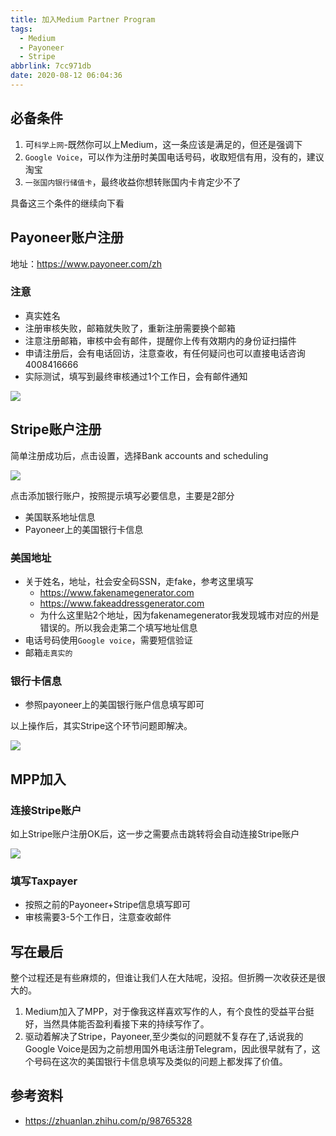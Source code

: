 ```yaml
---
title: 加入Medium Partner Program
tags:
  - Medium
  - Payoneer
  - Stripe
abbrlink: 7cc971db
date: 2020-08-12 06:04:36
---
```



## 必备条件
1. 可`科学上网`-既然你可以上Medium，这一条应该是满足的，但还是强调下
2. `Google Voice`，可以作为注册时美国电话号码，收取短信有用，没有的，建议淘宝
3. `一张国内银行储值卡`，最终收益你想转账国内卡肯定少不了


具备这三个条件的继续向下看

## Payoneer账户注册

地址：https://www.payoneer.com/zh

### 注意

* 真实姓名
* 注册审核失败，邮箱就失败了，重新注册需要换个邮箱
* 注意注册邮箱，审核中会有邮件，提醒你上传有效期内的身份证扫描件
* 申请注册后，会有电话回访，注意查收，有任何疑问也可以直接电话咨询 4008416666
* 实际测试，填写到最终审核通过1个工作日，会有邮件通知

![](https://static.1991421.cn/2020/2020-08-12-060525.jpeg)


## Stripe账户注册

简单注册成功后，点击设置，选择Bank accounts and scheduling

![](https://static.1991421.cn/2020/2020-08-12-061234.jpeg)

点击添加银行账户，按照提示填写必要信息，主要是2部分

- 美国联系地址信息
- Payoneer上的美国银行卡信息

### 美国地址

- 关于姓名，地址，社会安全码SSN，走fake，参考这里填写
	- https://www.fakenamegenerator.com
	- https://www.fakeaddressgenerator.com 
	- 为什么这里贴2个地址，因为fakenamegenerator我发现城市对应的州是错误的。所以我会走第二个填写地址信息
- 电话号码使用`Google voice`，需要短信验证
- 邮箱`走真实的`


### 银行卡信息
- 参照payoneer上的美国银行账户信息填写即可


以上操作后，其实Stripe这个环节问题即解决。


![](https://static.1991421.cn/2020/2020-08-12-060632.jpeg)


## MPP加入

### 连接Stripe账户

如上Stripe账户注册OK后，这一步之需要点击跳转将会自动连接Stripe账户

![](https://static.1991421.cn/2020/2020-08-12-060548.jpeg)


### 填写Taxpayer

- 按照之前的Payoneer+Stripe信息填写即可
- 审核需要3-5个工作日，注意查收邮件

## 写在最后

整个过程还是有些麻烦的，但谁让我们人在大陆呢，没招。但折腾一次收获还是很大的。

1. Medium加入了MPP，对于像我这样喜欢写作的人，有个良性的受益平台挺好，当然具体能否盈利看接下来的持续写作了。
2. 驱动着解决了Stripe，Payoneer,至少类似的问题就不复存在了,话说我的Google Voice是因为之前想用国外电话注册Telegram，因此很早就有了，这个号码在这次的美国银行卡信息填写及类似的问题上都发挥了价值。


## 参考资料

- https://zhuanlan.zhihu.com/p/98765328

